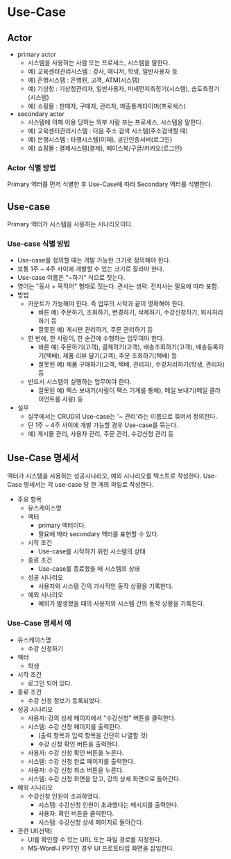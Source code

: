 # Use-Case


## Actor
- primary actor
    - 시스템을 사용하는 사람 또는 프로세스, 시스템을 말한다.
    - 예) 교육센터관리시스템 : 강사, 매니저, 학생, 일반사용자 등
    - 예) 은행시스템 : 은행원, 고객, ATM(시스템)
    - 예) 기상청 : 기상청관리자, 일반사용자, 미세먼지측정기(시스템), 습도측정기(시스템)
    - 예) 쇼핑몰 : 판매자, 구매자, 관리자, 매출통계타이머(프로세스)
- secondary actor
    - 시스템에 의해 이용 당하는 외부 사람 또는 프로세스, 시스템을 말한다.
    - 예) 교육센터관리시스템 : 다음 주소 검색 시스템(주소검색할 때)
    - 예) 은행시스템 : 타행시스템(이체), 공인인증서버(로그인)
    - 예) 쇼핑몰 : 결제시스템(결제), 페이스북/구글/카카오(로그인) 

### Actor 식별 방법
Primary 액터를 먼저 식별한 후 Use-Case에 따라 Secondary 액터를 식별한다.

## Use-case
Primary 액터가 시스템을 사용하는 시나리오이다.

### Use-case 식별 방법
- Use-case를 정의할 때는 개발 가능한 크기로 정의해야 한다. 
- 보통 1주 ~ 4주 사이에 개발할 수 있는 크기로 잘라야 한다.
- Use-case 이름은 "~하기" 식으로 짓는다.
- 영어는 "동사 + 목적어" 형태로 짓는다. 관사는 생략. 전치사는 필요에 따라 포함.
- 방법
    - 카운트가 가능해야 한다. 즉 업무의 시작과 끝이 명확해야 한다.
        - 바른 예) 주문하기, 조회하기, 변경하기, 삭제하기, 수강신청하기, 퇴사처리하기 등
        - 잘못된 예) 게시판 관리하기, 주문 관리하기 등 
    - 한 번에, 한 사람이, 한 순간에 수행하는 업무여야 한다.
        - 바른 예) 주문하기(고객), 결제하기(고객), 배송조회하기(고객), 배송등록하기(택배), 제품 리뷰 달기(고객), 주문 조회하기(택배)  등
        - 잘못된 예) 제품 구매하기(고객, 택배, 관리자), 수강처리하기(학생, 관리자) 등 
    - 반드시 시스템이 실행하는 업무여야 한다.
        - 잘못된 예) 팩스 보내기(사람이 팩스 기계를 통해), 메일 보내기(메일 클라이언트를 사용) 등
- 실무
    - 실무에서는 CRUD의 Use-case는 '~ 관리'라는 이름으로 묶어서 정의한다.
    - 단 1주 ~ 4주 사이에 개발 가능할 경우 Use-case를 묶는다.
    - 예) 게시물 관리, 사용자 관리, 주문 관리, 수강신청 관리 등

## Use-Case 명세서

액터가 시스템을 사용하는 성공시나리오, 예외 시나리오를 텍스트로 작성한다.
Use-Case 명세서는 각 use-case 당 한 개의 파일로 작성한다.

- 주요 항목
    - 유스케이스명
    - 액터
        - primary 액터이다.
        - 필요에 따라 secondary 액터를 표현할 수 있다.
    - 시작 조건
        - Use-case를 시작하기 위한 시스템의 상태
    - 종료 조건
        - Use-case를 종료했을 때 시스템의 상태
    - 성공 시나리오
        - 사용자와 시스템 간의 가시적인 동작 상황을 기록한다.
    - 예외 시나리오
        - 예외가 발생했을 때의 사용자와 시스템 간의 동작 상황을 기록한다.

### Use-Case 명세서 예

- 유스케이스명
    - 수강 신청하기
- 액터
    - 학생
- 시작 조건
    - 로그인 되어 있다.
- 종료 조건
    - 수강 신청 정보가 등록되었다.
- 성공 시나리오
    - 사용자: 강의 상세 페이지에서 "수강신청" 버튼을 클릭한다.
    - 시스템: 수강 신청 페이지를 출력한다.
        - (출력 항목과 입력 항목을 간단히 나열할 것)
        - 수강 신청 확인 버튼을 출력한다.
    - 사용자: 수강 신청 확인 버튼을 누른다.
    - 시스템: 수강 신청 완료 페이지를 출력한다.
    - 사용자: 수강 신청 취소 버튼을 누른다.
    - 시스템: 수강 신청 화면을 닫고, 강의 상세 화면으로 돌아간다.
- 예외 시나리오
    - 수강신청 인원이 초과하였다.
        - 시스템: 수강신청 인원이 초과했다는 메시지를 출력한다.
        - 사용자: 확인 버튼을 클릭한다.
        - 시스템: 수강신청 상세 페이지로 돌아간다.
- 관련 UI(선택)
    - UI를 확인할 수 있는 URL 또는 파일 경로를 지정한다.
    - MS-Word나 PPT인 경우 UI 프로토타입 화면을 삽입한다.
